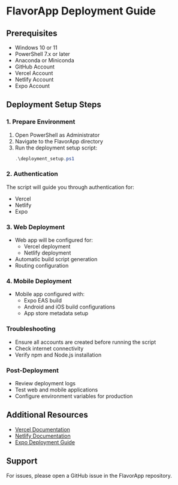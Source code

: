 # FlavorApp Deployment Guide

## Prerequisites
- Windows 10 or 11
- PowerShell 7.x or later
- Anaconda or Miniconda
- GitHub Account
- Vercel Account
- Netlify Account
- Expo Account

## Deployment Setup Steps

### 1. Prepare Environment
1. Open PowerShell as Administrator
2. Navigate to the FlavorApp directory
3. Run the deployment setup script:
   ```powershell
   .\deployment_setup.ps1
   ```

### 2. Authentication
The script will guide you through authentication for:
- Vercel
- Netlify
- Expo

### 3. Web Deployment
- Web app will be configured for:
  - Vercel deployment
  - Netlify deployment
- Automatic build script generation
- Routing configuration

### 4. Mobile Deployment
- Mobile app configured with:
  - Expo EAS build
  - Android and iOS build configurations
  - App store metadata setup

### Troubleshooting
- Ensure all accounts are created before running the script
- Check internet connectivity
- Verify npm and Node.js installation

### Post-Deployment
- Review deployment logs
- Test web and mobile applications
- Configure environment variables for production

## Additional Resources
- [Vercel Documentation](https://vercel.com/docs)
- [Netlify Documentation](https://docs.netlify.com/)
- [Expo Deployment Guide](https://docs.expo.dev/distribution/introduction/)

## Support
For issues, please open a GitHub issue in the FlavorApp repository.
